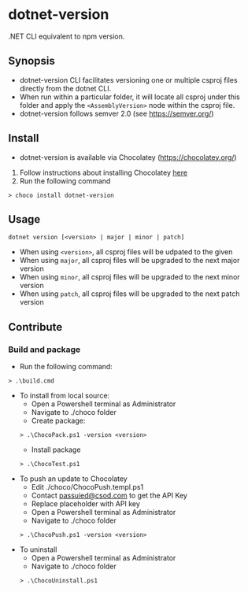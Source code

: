 # dotnet-version
.NET CLI equivalent to npm version.

## Synopsis
- dotnet-version CLI facilitates versioning one or multiple csproj files directly from the dotnet CLI.
- When run within a particular folder, it will locate all csproj under this folder and apply the `<AssemblyVersion>` node within the csproj file.
- dotnet-version follows semver 2.0 (see https://semver.org/)

## Install
- dotnet-version is available via Chocolatey (https://chocolatey.org/)
1. Follow instructions about installing Chocolatey [here](https://chocolatey.org/install)
2. Run the following command
```
> choco install dotnet-version
```

## Usage
```
dotnet version [<version> | major | minor | patch]
```
- When using `<version>`, all csproj files will be udpated to the given <version>
- When using `major`, all csproj files will be upgraded to the next major version
- When using `minor`, all csproj files will be upgraded to the next minor version
- When using `patch`, all csproj files will be upgraded to the next patch version

## Contribute
### Build and package
- Run the following command:
```
> .\build.cmd
```
- To install from local source:
  - Open a Powershell terminal as Administrator
  - Navigate to ./choco folder
  - Create package:
  ```
  > .\ChocoPack.ps1 -version <version>
  ```
  - Install package
  ```
  > .\ChocoTest.ps1
  ```
- To push an update to Chocolatey
  - Edit ./choco/ChocoPush.templ.ps1
  - Contact passuied@csod.com to get the API Key
  - Replace placeholder with API key
  - Open a Powershell terminal as Administrator
  - Navigate to ./choco folder
  ```
  > .\ChocoPush.ps1 -version <version>
  ```
- To uninstall
  - Open a Powershell terminal as Administrator
  - Navigate to ./choco folder
  ```
  > .\ChocoUninstall.ps1
  ```
  
